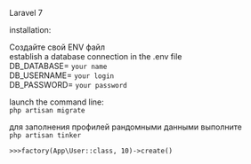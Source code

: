 Laravel 7  
  
installation:  
  
Создайте свой ENV файл  
establish a database connection in the .env file  
DB_DATABASE= `your name`  
DB_USERNAME= `your login`  
DB_PASSWORD= `your password`  
  
launch the command line:  
`php artisan migrate`  
   
для заполнения профилей рандомными данными выполните  
`php artisan tinker`    
  
`>>>factory(App\User::class, 10)->create()`  
